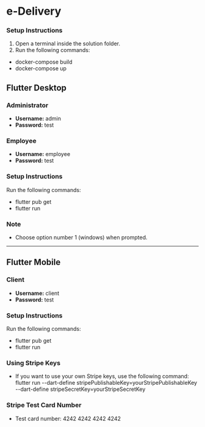 # e-Delivery
### Setup Instructions
1. Open a terminal inside the solution folder.
2. Run the following commands:</br>
- docker-compose build </br>
- docker-compose up


## Flutter Desktop

### Administrator
- **Username:** admin
- **Password:** test

### Employee
- **Username:** employee
- **Password:** test

### Setup Instructions


Run the following commands:
</br>
- flutter pub get </br>
- flutter run


### Note
- Choose option number 1 (windows) when prompted.

---

## Flutter Mobile

### Client
- **Username:** client
- **Password:** test

### Setup Instructions
Run the following commands:
</br>
- flutter pub get </br>
- flutter run



### Using Stripe Keys
- If you want to use your own Stripe keys, use the following command: </br>
flutter run --dart-define stripePublishableKey=yourStripePublishableKey --dart-define stripeSecretKey=yourStripeSecretKey


### Stripe Test Card Number
- Test card number: 4242 4242 4242 4242

